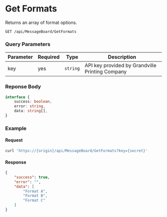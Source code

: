 # Get Formats

Returns an array of format options.

```plaintext
GET /api/MessageBoard/GetFormats
```

### Query Parameters

| Parameter     | Required | Type                                   | Description                                        |
| ------------- | -------- | -------------------------------------- | -------------------------------------------------- |
| key           | yes      | `string`                               | API key provided by Grandville Printing Company    |

### Reponse Body

```typescript
interface {
    success: boolean,
    error: string,
    data: string[],
}
```

### Example

#### Request

```bash
curl 'https://{origin}/api/MessageBoard/GetFormats?key={secret}'
```

#### Response

```json
{
    "success": true,
    "error": "",
    "data": [
        "Format A",
        "Format B",
        "Format C"
    ]
}
```